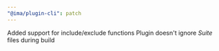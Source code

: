```yaml
---
"@ima/plugin-cli": patch
---
```


Added support for include/exclude functions
Plugin doesn't ignore *Suite* files during build
